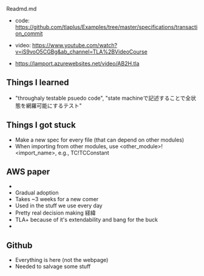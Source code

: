 Readmd.md

- code: https://github.com/tlaplus/Examples/tree/master/specifications/transaction_commit

- video: https://www.youtube.com/watch?v=iS9voO5CGBg&ab_channel=TLA%2BVideoCourse

- https://lamport.azurewebsites.net/video/AB2H.tla

## Things I learned
- "throughaly testable psuedo code", "state machineで記述することで全状態を網羅可能にするテスト"

## Things I got stuck
- Make a new spec for every file (that can depend on other modules)
- When importing from other modules, use <other_module>!<import_name>, e.g., TC!TCConstant

## AWS paper
-
- Gradual adoption
- Takes ~3 weeks for a new comer
- Used in the stuff we use every day
- Pretty real decision making 経緯
- TLA+ because of it's extendability and bang for the buck
-

## Github
- Everything is here (not the webpage)
- Needed to salvage some stuff
